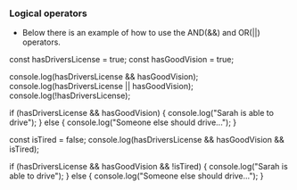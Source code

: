 ### Logical operators
- Below there is an example of how to use the AND(&&) and OR(||) operators.


const hasDriversLicense = true;
const hasGoodVision = true;


console.log(hasDriversLicense && hasGoodVision);
console.log(hasDriversLicense || hasGoodVision);
console.log(!hasDriversLicense);



if (hasDriversLicense && hasGoodVision) {
    console.log("Sarah is able to drive");
} else {
    console.log("Someone else should drive...");
}

const isTired = false;
console.log(hasDriversLicense && hasGoodVision && isTired);

if (hasDriversLicense && hasGoodVision && !isTired) {
    console.log("Sarah is able to drive");
} else {
    console.log("Someone else should drive...");
}